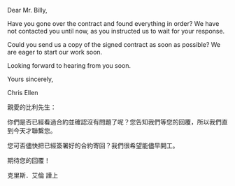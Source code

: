 Dear Mr. Billy,

Have you gone over the contract and found everything in order? We have
not contacted you until now, as you instructed us to wait for your
response.

Could you send us a copy of the signed contract as soon as possible? We
are eager to start our work soon.

Looking forward to hearing from you soon.

Yours sincerely,

Chris Ellen

親愛的比利先生：

你們是否已經看過合約並確認沒有問題了呢？您告知我們等您的回覆，所以我們直到今天才聯繫您。

您可否儘快把已經簽署好的合約寄回？我們很希望能儘早開工。

期待您的回覆！

克里斯．艾倫 謹上
